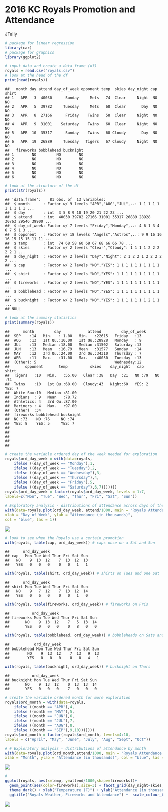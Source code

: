 2016 KC Royals Promotion and Attendance
================
JTally

``` r
# package for linear regression
library(car)
# package for graphics
library(ggplot2)
```

``` r
# input data and create a data frame (df) 
royals = read.csv("royals.csv")
# look at the head of the df 
print(head(royals))
```

    ##   month day attend day_of_week opponent temp  skies day_night cap shirt
    ## 1   APR   3  40030      Sunday     Mets   74  Clear     Night  NO    NO
    ## 2   APR   5  39782     Tuesday     Mets   68  Clear       Day  NO    NO
    ## 3   APR   8  27166      Friday    Twins   58  Clear     Night  NO    NO
    ## 4   APR   9  31001    Saturday    Twins   60  Clear     Night  NO    NO
    ## 5   APR  10  35317      Sunday    Twins   68 Cloudy       Day  NO    NO
    ## 6   APR  19  26889     Tuesday   Tigers   67 Cloudy     Night  NO    NO
    ##   fireworks bobblehead bucknight
    ## 1        NO         NO        NO
    ## 2        NO         NO        NO
    ## 3        NO         NO        NO
    ## 4        NO         NO        NO
    ## 5        NO         NO        NO
    ## 6        NO         NO        NO

``` r
# look at the structure of the df
print(str(royals))
```

    ## 'data.frame':    81 obs. of  13 variables:
    ##  $ month      : Factor w/ 9 levels "APR","AUG","JUL",..: 1 1 1 1 1 1 1 1 1 1 ...
    ##  $ day        : int  3 5 8 9 10 19 20 21 22 23 ...
    ##  $ attend     : int  40030 39782 27166 31001 35317 26889 28928 30763 29546 39900 ...
    ##  $ day_of_week: Factor w/ 7 levels "Friday","Monday",..: 4 6 1 3 4 6 7 5 1 3 ...
    ##  $ opponent   : Factor w/ 18 levels "Angels","Astros",..: 9 9 16 16 16 15 15 15 11 11 ...
    ##  $ temp       : int  74 68 58 60 68 67 68 66 66 78 ...
    ##  $ skies      : Factor w/ 2 levels "Clear","Cloudy": 1 1 1 1 2 2 2 2 2 1 ...
    ##  $ day_night  : Factor w/ 2 levels "Day","Night": 2 1 2 2 1 2 2 2 2 2 ...
    ##  $ cap        : Factor w/ 2 levels "NO","YES": 1 1 1 1 1 1 1 1 1 1 ...
    ##  $ shirt      : Factor w/ 2 levels "NO","YES": 1 1 1 1 1 1 1 1 1 1 ...
    ##  $ fireworks  : Factor w/ 2 levels "NO","YES": 1 1 1 1 1 1 1 1 1 1 ...
    ##  $ bobblehead : Factor w/ 2 levels "NO","YES": 1 1 1 1 1 1 1 1 1 1 ...
    ##  $ bucknight  : Factor w/ 2 levels "NO","YES": 1 1 1 1 1 1 1 2 1 1 ...
    ## NULL

``` r
# look at the summary statistics 
print(summary(royals))
```

    ##      month         day            attend         day_of_week
    ##  SEP    :14   Min.   : 1.00   Min.   :22615   Friday   :13  
    ##  AUG    :13   1st Qu.:10.00   1st Qu.:28928   Monday   : 9  
    ##  JUL    :13   Median :18.00   Median :31502   Saturday :13  
    ##  JUN    :13   Mean   :16.79   Mean   :31577   Sunday   :14  
    ##  MAY    :12   3rd Qu.:24.00   3rd Qu.:34310   Thursday : 7  
    ##  APR    :11   Max.   :31.00   Max.   :40030   Tuesday  :13  
    ##  (Other): 5                                   Wednesday:12  
    ##       opponent       temp          skies    day_night   cap     shirt   
    ##  Tigers   :10   Min.   :55.00   Clear :38   Day  :21   NO :79   NO :74  
    ##  Twins    :10   1st Qu.:68.00   Cloudy:43   Night:60   YES: 2   YES: 7  
    ##  White Sox:10   Median :81.00                                           
    ##  Indians  : 9   Mean   :78.72                                           
    ##  Athletics: 4   3rd Qu.:87.00                                           
    ##  Mariners : 4   Max.   :97.00                                           
    ##  (Other)  :34                                                           
    ##  fireworks bobblehead bucknight
    ##  NO :73    NO :76     NO :74   
    ##  YES: 8    YES: 5     YES: 7   
    ##                                
    ##                                
    ##                                
    ##                                
    ## 

``` r
# create the variable ordered day of the week needed for exploration
royals$ord_day_week = with(data=royals,
    ifelse ((day_of_week == "Monday"),1,
    ifelse ((day_of_week == "Tuesday"),2,
    ifelse ((day_of_week == "Wednesday"),3,
    ifelse ((day_of_week == "Thursday"),4,
    ifelse ((day_of_week == "Friday"),5,
    ifelse ((day_of_week == "Saturday"),6,7)))))))
royals$ord_day_week = factor(royals$ord_day_week, levels = 1:7,
labels=c("Mon", "Tue", "Wed", "Thur", "Fri", "Sat", "Sun"))
```

``` r
# Exploratory analysis - distributions of attendance across days of the week
with(data=royals,plot(ord_day_week, attend/1000, main = "Royals Attendance by Day of Week",
xlab = "Day of Week", ylab = "Attendance (in thousands)",
col = "blue", las = 1))
```

![](KCR_Analysis_files/figure-markdown_github/unnamed-chunk-4-1.png)

``` r
# look to see when the Royals use a certain promotion
with(royals, table(cap, ord_day_week)) # caps once on a Sat and Sun
```

    ##      ord_day_week
    ## cap   Mon Tue Wed Thur Fri Sat Sun
    ##   NO    9  13  12    7  13  12  13
    ##   YES   0   0   0    0   0   1   1

``` r
with(royals, table(shirt, ord_day_week)) # shirts on Tues and one Sat
```

    ##      ord_day_week
    ## shirt Mon Tue Wed Thur Fri Sat Sun
    ##   NO    9   7  12    7  13  12  14
    ##   YES   0   6   0    0   0   1   0

``` r
with(royals, table(fireworks, ord_day_week)) # fireworks on Fris
```

    ##          ord_day_week
    ## fireworks Mon Tue Wed Thur Fri Sat Sun
    ##       NO    9  13  12    7   5  13  14
    ##       YES   0   0   0    0   8   0   0

``` r
with(royals, table(bobblehead, ord_day_week)) # bobbleheads on Sats and one Sun
```

    ##           ord_day_week
    ## bobblehead Mon Tue Wed Thur Fri Sat Sun
    ##        NO    9  13  12    7  13   9  13
    ##        YES   0   0   0    0   0   4   1

``` r
with(royals, table(bucknight, ord_day_week)) # bucknight on Thurs
```

    ##          ord_day_week
    ## bucknight Mon Tue Wed Thur Fri Sat Sun
    ##       NO    9  13  12    0  13  13  14
    ##       YES   0   0   0    7   0   0   0

``` r
# create the variable ordered month for more exploration  
royals$ord_month = with(data=royals,
    ifelse ((month == "APR"),4,
    ifelse ((month == "MAY"),5,
    ifelse ((month == "JUN"),6,
    ifelse ((month == "JUL"),7,
    ifelse ((month == "AUG"),8,
    ifelse ((month == "SEP"),9,10)))))))
royals$ord_month = factor(royals$ord_month, levels=4:10,
labels = c("April", "May", "June", "July", "Aug", "Sept", "Oct"))
```

``` r
# # Exploratory analysis - distributions of attendance by month 
with(data=royals,plot(ord_month,attend/1000, main = "Royals Attendance by Month",
xlab = "Month", ylab = "Attendance (in thousands)", col = "blue", las = 1))
```

![](KCR_Analysis_files/figure-markdown_github/unnamed-chunk-7-1.png)

``` r
#
ggplot(royals, aes(x=temp, y=attend/1000,shape=fireworks))+
  geom_point(aes(color=fireworks),size=3) + facet_grid(day_night~skies,switch="both") +
  theme_dark() + xlab("Temperature (F)") + ylab("Attendance (in thousands)") + 
  ggtitle("Royals Weather, Fireworks and Attendance") +  scale_colour_brewer(palette = "PuBu")
```

![](KCR_Analysis_files/figure-markdown_github/unnamed-chunk-8-1.png)
